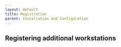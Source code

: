 ```yaml
---
layout: default
title: Registration
parent: Installation and Configuration
---
```

## Registering additional workstations

